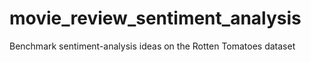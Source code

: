 # movie_review_sentiment_analysis
Benchmark sentiment-analysis ideas on the Rotten Tomatoes dataset
